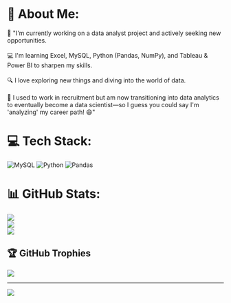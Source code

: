# 💫 About Me:
🌟 "I'm currently working on a data analyst project and actively seeking new opportunities.<br><br>💻 I'm learning Excel, MySQL, Python (Pandas, NumPy), and Tableau & Power BI to sharpen my skills.<br><br>🔍 I love exploring new things and diving into the world of data.<br><br>🚀 I used to work in recruitment but am now transitioning into data analytics to eventually become a data scientist—so I guess you could say I'm 'analyzing' my career path! 😄"


# 💻 Tech Stack:
![MySQL](https://img.shields.io/badge/mysql-4479A1.svg?style=for-the-badge&logo=mysql&logoColor=white) ![Python](https://img.shields.io/badge/python-3670A0?style=for-the-badge&logo=python&logoColor=ffdd54) ![Pandas](https://img.shields.io/badge/pandas-%23150458.svg?style=for-the-badge&logo=pandas&logoColor=white)
# 📊 GitHub Stats:
![](https://github-readme-stats.vercel.app/api?username=billionairebhanu&theme=dark&hide_border=false&include_all_commits=false&count_private=false)<br/>
![](https://github-readme-streak-stats.herokuapp.com/?user=billionairebhanu&theme=dark&hide_border=false)<br/>
![](https://github-readme-stats.vercel.app/api/top-langs/?username=billionairebhanu&theme=dark&hide_border=false&include_all_commits=false&count_private=false&layout=compact)

## 🏆 GitHub Trophies
![](https://github-profile-trophy.vercel.app/?username=billionairebhanu&theme=radical&no-frame=true&no-bg=true&margin-w=4)

---
[![](https://visitcount.itsvg.in/api?id=billionairebhanu&icon=0&color=0)](https://visitcount.itsvg.in)

<!-- Proudly created with GPRM ( https://gprm.itsvg.in ) -->
